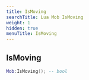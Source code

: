 ```yaml
---
title: IsMoving
searchTitle: Lua Mob IsMoving
weight: 1
hidden: true
menuTitle: IsMoving
---
```

## IsMoving
```lua
Mob:IsMoving(); -- bool
```